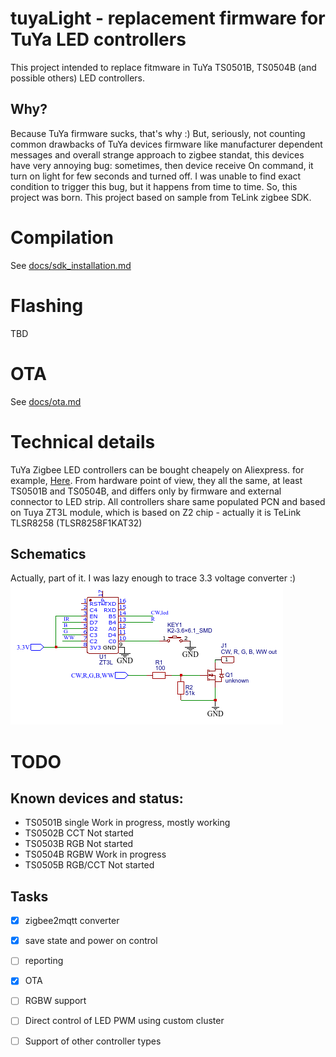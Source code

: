 # tuyaLight - replacement firmware for TuYa LED controllers
This project intended to replace fitmware in TuYa TS0501B, TS0504B (and possible others) LED controllers.

## Why?
Because TuYa firmware sucks, that's why :)
But, seriously, not counting common drawbacks of TuYa devices firmware like manufacturer dependent messages and overall strange approach to zigbee standat, this devices have very annoying bug: sometimes, then device receive On command, it turn on light for few seconds and turned off. I was unable to find exact condition to trigger this bug, but it happens from time to time.
So, this project was born. 
This project based on sample from TeLink zigbee SDK.

# Compilation
See [docs/sdk_installation.md](docs/sdk_installation.md)

# Flashing
TBD

# OTA
See [docs/ota.md](docs/ota.md)

# Technical details
TuYa Zigbee LED controllers can be bought cheapely on Aliexpress. for example, [Here](https://www.aliexpress.com/item/1005005196855536.html). From hardware point of view, they all the same, at least TS0501B and TS0504B, and differs only by firmware and external connector to LED strip.
All controllers share same populated PCN and based on Tuya ZT3L module, which is based on Z2 chip - actually it is TeLink TLSR8258 (TLSR8258F1KAT32)

## Schematics
Actually, part of it. I was lazy enough to trace 3.3 voltage converter :)
![Controller schematics](docs/Schematic_TuYa_led_driver.png)

# TODO

## Known devices and status:
- TS0501B single Work in progress, mostly working
- TS0502B CCT Not started
- TS0503B RGB Not started
- TS0504B RGBW Work in progress
- TS0505B RGB/CCT Not started

## Tasks
- [x] zigbee2mqtt converter
- [x] save state and power on control
- [ ] reporting
- [x] OTA
- [ ] RGBW support
- [ ] Direct control of LED PWM using custom cluster
- [ ] Support of other controller types

